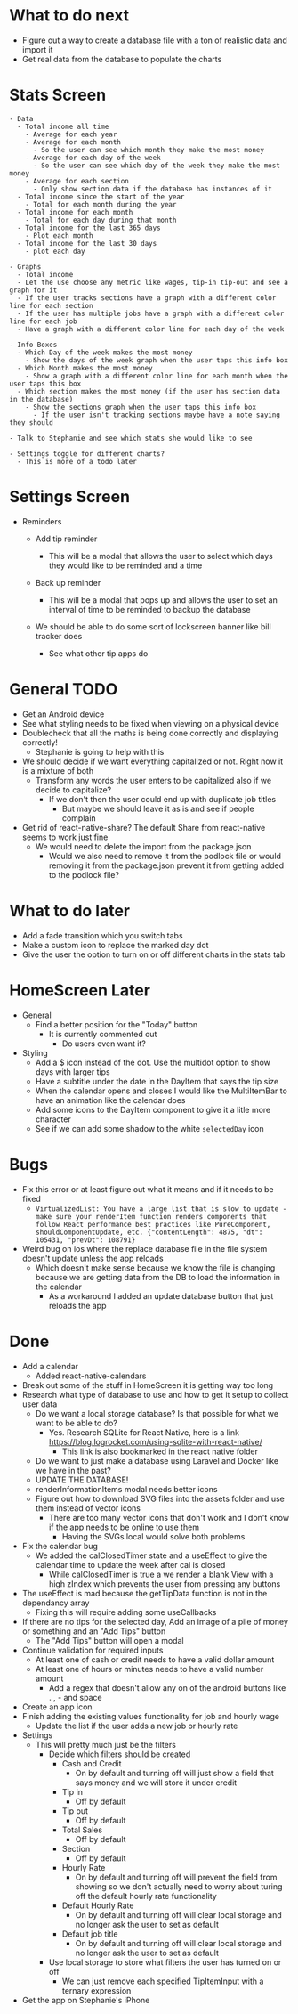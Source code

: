 # What to do next

- Figure out a way to create a database file with a ton of realistic data and import it 
- Get real data from the database to populate the charts

# Stats Screen
    - Data
      - Total income all time
        - Average for each year
        - Average for each month
          - So the user can see which month they make the most money
        - Average for each day of the week
          - So the user can see which day of the week they make the most money
        - Average for each section
          - Only show section data if the database has instances of it
      - Total income since the start of the year
        - Total for each month during the year
      - Total income for each month
        - Total for each day during that month
      - Total income for the last 365 days
        - Plot each month
      - Total income for the last 30 days
        - plot each day

    - Graphs
      - Total income
      - Let the use choose any metric like wages, tip-in tip-out and see a graph for it
      - If the user tracks sections have a graph with a different color line for each section
      - If the user has multiple jobs have a graph with a different color line for each job
      - Have a graph with a different color line for each day of the week
      
    - Info Boxes
      - Which Day of the week makes the most money
        - Show the days of the week graph when the user taps this info box
      - Which Month makes the most money
        - Show a graph with a different color line for each month when the user taps this box
      - Which section makes the most money (if the user has section data in the database)
        - Show the sections graph when the user taps this info box
          - If the user isn't tracking sections maybe have a note saying they should

    - Talk to Stephanie and see which stats she would like to see

    - Settings toggle for different charts?
      - This is more of a todo later

# Settings Screen
- Reminders
  - Add tip reminder
    - This will be a modal that allows the user to select which days they would like to be reminded and a time
  - Back up reminder
    - This will be a modal that pops up and allows the user to set an interval of time to be reminded to backup the database

  - We should be able to do some sort of lockscreen banner like bill tracker does
    - See what other tip apps do

# General TODO

- Get an Android device
- See what styling needs to be fixed when viewing on a physical device
- Doublecheck that all the maths is being done correctly and displaying correctly!
  - Stephanie is going to help with this
- We should decide if we want everything capitalized or not. Right now it is a mixture of both
  - Transform any words the user enters to be capitalized also if we decide to capitalize?
    - If we don't then the user could end up with duplicate job titles
      - But maybe we should leave it as is and see if people complain
- Get rid of react-native-share? The default Share from react-native seems to work just fine
  - We would need to delete the import from the package.json
    - Would we also need to remove it from the podlock file or would removing it from the package.json prevent it from getting added to the podlock file?


# What to do later

- Add a fade transition which you switch tabs
- Make a custom icon to replace the marked day dot
- Give the user the option to turn on or off different charts in the stats tab

# HomeScreen Later

- General
  - Find a better position for the "Today" button
    - It is currently commented out
      - Do users even want it?
- Styling
  - Add a $ icon instead of the dot. Use the multidot option to show days with larger tips
  - Have a subtitle under the date in the DayItem that says the tip size
  - When the calendar opens and closes I would like the MultiItemBar to have an animation like the calendar does
  - Add some icons to the DayItem component to give it a litle more character
  - See if we can add some shadow to the white `selectedDay` icon

# Bugs

- Fix this error or at least figure out what it means and if it needs to be fixed
  - `VirtualizedList: You have a large list that is slow to update - make sure your renderItem function renders components that follow React performance best practices like PureComponent, shouldComponentUpdate, etc. {"contentLength": 4875, "dt": 105431, "prevDt": 108791}`
- Weird bug on ios where the replace database file in the file system doesn't update unless the app reloads
  - Which doesn't make sense because we know the file is changing because we are getting data from the DB to load the information in the calendar
    - As a workaround I added an update database button that just reloads the app

# Done

- Add a calendar
  - Added react-native-calendars
- Break out some of the stuff in HomeScreen it is getting way too long
- Research what type of database to use and how to get it setup to collect user data
  - Do we want a local storage database? Is that possible for what we want to be able to do?
    - Yes. Research SQLite for React Native, here is a link https://blog.logrocket.com/using-sqlite-with-react-native/
      - This link is also bookmarked in the react native folder
  - Do we want to just make a database using Laravel and Docker like we have in the past?
  - UPDATE THE DATABASE!
  - renderInformationItems modal needs better icons
  - Figure out how to download SVG files into the assets folder and use them instead of vector icons
    - There are too many vector icons that don't work and I don't know if the app needs to be online to use them
      - Having the SVGs local would solve both problems
- Fix the calendar bug
  - We added the calClosedTimer state and a useEffect to give the calendar time to update the week after cal is closed
    - While calClosedTimer is true a we render a blank View with a high zIndex which prevents the user from pressing any buttons
- The useEffect is mad because the getTipData function is not in the dependancy array
  - Fixing this will require adding some useCallbacks
- If there are no tips for the selected day, Add an image of a pile of money or something and an "Add Tips" button
  - The "Add Tips" button will open a modal
- Continue validation for required inputs
  - At least one of cash or credit needs to have a valid dollar amount
  - At least one of hours or minutes needs to have a valid number amount
    - Add a regex that doesn't allow any on of the android buttons like . , - and space
- Create an app icon
- Finish adding the existing values functionality for job and hourly wage
  - Update the list if the user adds a new job or hourly rate
- Settings
  - This will pretty much just be the filters
    - Decide which filters should be created
      - Cash and Credit
        - On by default and turning off will just show a field that says money and we will store it under credit
      - Tip in
        - Off by default
      - Tip out
        - Off by default
      - Total Sales
        - Off by default
      - Section
        - Off by default
      - Hourly Rate
        - On by default and turning off will prevent the field from showing so we don't actually need to worry about turing off the default hourly rate functionality
      - Default Hourly Rate
        - On by default and turning off will clear local storage and no longer ask the user to set as default
      - Default job title
        - On by default and turning off will clear local storage and no longer ask the user to set as default
    - Use local storage to store what filters the user has turned on or off
      - We can just remove each specified TipItemInput with a ternary expression
- Get the app on Stephanie's iPhone

